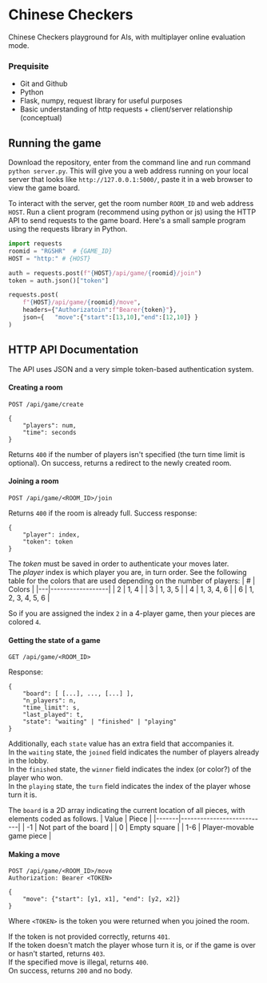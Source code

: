 # Chinese Checkers
Chinese Checkers playground for AIs, with multiplayer online evaluation mode.

### Prequisite
- Git and Github
- Python 
- Flask, numpy, request library for useful purposes
- Basic understanding of http requests + client/server relationship (conceptual)

## Running the game 
Download the repository, enter from the command line and run command ```python server.py```. This will give you a web address running on your local server that looks like ```http://127.0.0.1:5000/```, paste it in a web browser to view the game board. 

To interact with the server, get the room number ```ROOM_ID``` and web address ```HOST```. Run a client program (recommend using python or js) using the HTTP API to send requests to the game board. Here's a small sample program using the requests library in Python.

```python
import requests 
roomid = "RGSHR"  # {GAME_ID}
HOST = "http:" # {HOST}

auth = requests.post(f"{HOST}/api/game/{roomid}/join")
token = auth.json()["token"]

requests.post(
    f"{HOST}/api/game/{roomid}/move", 
    headers={"Authorizatoin":f"Bearer{token}"}, 
    json={   "move":{"start":[13,10],"end":[12,10]} }
) 
```

## HTTP API Documentation
The API uses JSON and a very simple token-based authentication system.

#### Creating a room
```http
POST /api/game/create

{
    "players": num,
    "time": seconds
}
```
Returns `400` if the number of players isn't specified (the turn time limit is optional).
On success, returns a redirect to the newly created room.

#### Joining a room
```http
POST /api/game/<ROOM_ID>/join
```

Returns `400` if the room is already full.
Success response:
```
{
    "player": index,
    "token": token
}
```
The *token* must be saved in order to authenticate your moves later.   
The *player* index is which player you are, in turn order. See the following table for the colors that are used depending on the number of players:
| # | Colors           |
|---|------------------|
| 2 | 1, 4             |
| 3 | 1, 3, 5          |
| 4 | 1, 3, 4, 6       |
| 6 | 1, 2, 3, 4, 5, 6 |

So if you are assigned the index `2` in a 4-player game, then your pieces are colored `4`.

#### Getting the state of a game
```http
GET /api/game/<ROOM_ID>
```

Response:
```
{
    "board": [ [...], ..., [...] ],
    "n_players": n,
    "time_limit": s,
    "last_played": t,
    "state": "waiting" | "finished" | "playing"
}
```
Additionally, each `state` value has an extra field that accompanies it.  
In the `waiting` state, the `joined` field indicates the number of players already in the lobby.  
In the `finished` state, the `winner` field indicates the index (or color?) of the player who won.  
In the `playing` state, the `turn` field indicates the index of the player whose turn it is.

The `board` is a 2D array indicating the current location of all pieces, with elements coded as follows.
| Value | Piece                     |
|-------|---------------------------|
|  -1   | Not part of the board     |
|   0   | Empty square              |
|  1-6  | Player-movable game piece |

#### Making a move
```http
POST /api/game/<ROOM_ID>/move
Authorization: Bearer <TOKEN>

{
    "move": {"start": [y1, x1], "end": [y2, x2]}
}
```
Where `<TOKEN>` is the token you were returned when you joined the room.

If the token is not provided correctly, returns `401`.  
If the token doesn't match the player whose turn it is, or if the game is over or hasn't started, returns `403`.  
If the specified move is illegal, returns `400`.  
On success, returns `200` and no body.


